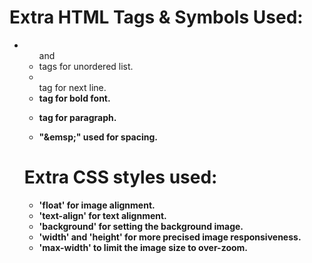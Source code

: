 # Extra HTML Tags & Symbols Used:

  - <ul> and <li> tags for unordered list.
  - <br> tag for next line.
  - <b> tag for bold font.
  - <p> tag for paragraph.
  - "\&emsp;" used for spacing.
 
# Extra CSS styles used:
  - 'float' for image alignment.
  - 'text-align' for text alignment.
  - 'background' for setting the background image.
  - 'width' and 'height' for more precised image responsiveness.
  - 'max-width' to limit the image size to over-zoom.

